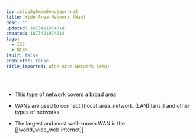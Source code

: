 ```yaml
---
id: xb5oq5q9xmw6ewojqerhra2
title: Wide Area Network (Wan)
desc: ''
updated: 1673421974014
created: 1673421974014
tags:
  - ICS
  - NIBM
isDir: false
enableToc: false
title_imported: Wide Area Network (WAN)
---
```


 

-   This type of network covers a broad area

-   WANs are used to connect [[local_area_network_(LAN)|lans]] and other types of networks

-   The largest and most well-known WAN is the [[world_wide_web|internet]] 
